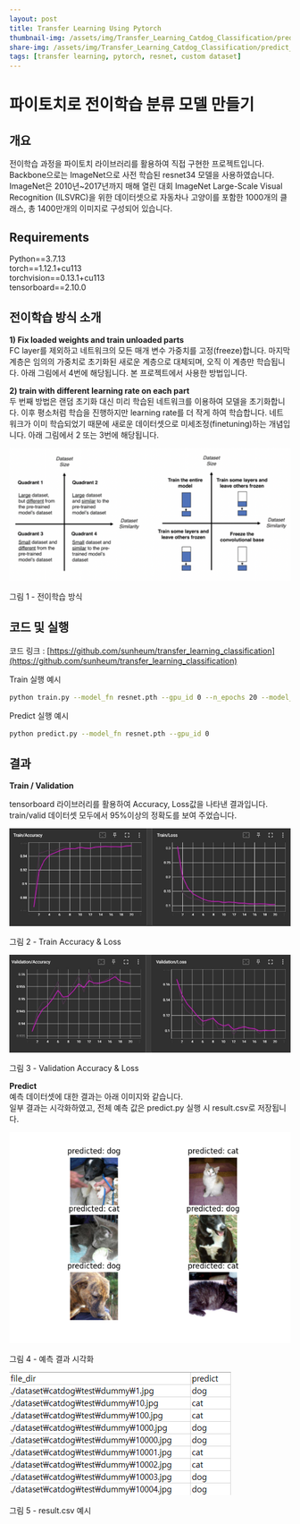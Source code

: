 ```yaml
---
layout: post
title: Transfer Learning Using Pytorch
thumbnail-img: /assets/img/Transfer_Learning_Catdog_Classification/predict_example.png
share-img: /assets/img/Transfer_Learning_Catdog_Classification/predict_example.png
tags: [transfer learning, pytorch, resnet, custom dataset]
---
```


# 파이토치로 전이학습 분류 모델 만들기

## 개요

전이학습 과정을 파이토치 라이브러리를 활용하여 직접 구현한 프로젝트입니다.  
Backbone으로는 ImageNet으로 사전 학습된 resnet34 모델을 사용하였습니다.  
ImageNet은 2010년~2017년까지 매해 열린 대회 ImageNet Large-Scale Visual Recognition (ILSVRC)을 위한 데이터셋으로 자동차나 고양이를 포함한 1000개의 클래스, 총 1400만개의 이미지로 구성되어 있습니다.

## Requirements

Python==3.7.13  
torch==1.12.1+cu113  
torchvision==0.13.1+cu113  
tensorboard==2.10.0  

## 전이학습 방식 소개

**1) Fix loaded weights and train unloaded parts**  
FC layer를 제외하고 네트워크의 모든 매개 변수 가중치를 고정(freeze)합니다. 마지막 계층은 임의의 가중치로 초기화된 새로운 계층으로 대체되며, 오직 이 계층만 학습됩니다. 아래 그림에서 4번에 해당됩니다. 본 프로젝트에서 사용한 방법입니다.  

**2) train with different learning rate on each part**  
두 번째 방법은 랜덤 초기화 대신 미리 학습된 네트워크를 이용하여 모델을 초기화합니다. 이후 평소처럼 학습을 진행하지만 learning rate를 더 작게 하여 학습합니다. 네트워크가 이미 학습되었기 때문에 새로운 데이터셋으로 미세조정(finetuning)하는 개념입니다. 아래 그림에서 2 또는 3번에 해당됩니다.  

![전이학습 방식](../assets/img/Transfer_Learning_Catdog_Classification/transfer_learning_1.png)

그림 1 - 전이학습 방식

## 코드 및 실행

코드 링크 : [https://github.com/sunheum/transfer_learning_classification](https://github.com/sunheum/transfer_learning_classification)

Train 실행 예시  
```bash
python train.py --model_fn resnet.pth --gpu_id 0 --n_epochs 20 --model_name resnet --n_classes 2 --freeze --use_pretrained
```

Predict 실행 예시
```bash
python predict.py --model_fn resnet.pth --gpu_id 0
```

## 결과

**Train / Validation**  

tensorboard 라이브러리를 활용하여 Accuracy, Loss값을 나타낸 결과입니다. train/valid 데이터셋 모두에서 95%이상의 정확도를 보여 주었습니다.  

![Train](../assets/img/Transfer_Learning_Catdog_Classification/train.jpg)

그림 2 - Train Accuracy & Loss  

![Valid](../assets/img/Transfer_Learning_Catdog_Classification/valid.jpg)

그림 3 - Validation Accuracy & Loss  

**Predict**  
예측 데이터셋에 대한 결과는 아래 이미지와 같습니다.  
일부 결과는 시각화하였고, 전체 예측 값은 predict.py 실행 시 result.csv로 저장됩니다.  

![예측 예시](../assets/img/Transfer_Learning_Catdog_Classification/predict_example.png)

그림 4 - 예측 결과 시각화

![csv결과 예시](../assets/img/Transfer_Learning_Catdog_Classification/result.png)

그림 5 - result.csv 예시